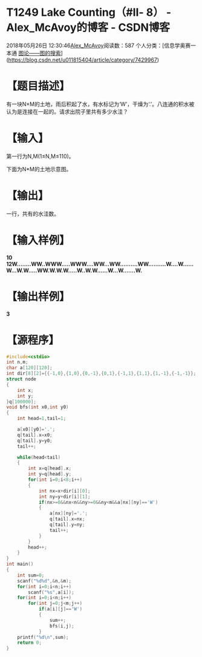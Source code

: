 # T1249 Lake Counting（#Ⅱ- 8） - Alex_McAvoy的博客 - CSDN博客





2018年05月26日 12:30:46[Alex_McAvoy](https://me.csdn.net/u011815404)阅读数：587
个人分类：[信息学奥赛一本通																[图论——图的搜索](https://blog.csdn.net/u011815404/article/category/8237087)](https://blog.csdn.net/u011815404/article/category/7429967)








> 
# 【题目描述】

有一块N×M的土地，雨后积起了水，有水标记为‘W’，干燥为‘.’。八连通的积水被认为是连接在一起的。请求出院子里共有多少水洼？

# 【输入】

第一行为N,M(1≤N,M≤110)。

下面为N*M的土地示意图。

# 【输出】

一行，共有的水洼数。

# 【输入样例】

**10 12W........WW..WWW.....WWW....WW...WW..........WW..........W....W......W...W.W.....WW.W.W.W.....W..W.W......W...W.......W.**

# 【输出样例】

**3**


# 【源程序】

```cpp
#include<cstdio>
int n,m;
char a[120][120];
int dir[8][2]={{-1,0},{1,0},{0,-1},{0,1},{-1,1},{1,1},{1,-1},{-1,-1}};
struct node
{
    int x;
    int y;
}q[100000];
void bfs(int x0,int y0)
{
    int head=1,tail=1;

    a[x0][y0]='.';
    q[tail].x=x0;
    q[tail].y=y0;
    tail++;

    while(head<tail)
    {
        int x=q[head].x;
        int y=q[head].y;
        for(int i=0;i<8;i++)
        {
            int nx=x+dir[i][0];
            int ny=y+dir[i][1];
            if(nx>=0&&nx<n&&ny>=0&&ny<m&&a[nx][ny]=='W')
            {
                a[nx][ny]='.';
                q[tail].x=nx;
                q[tail].y=ny;
                tail++;
            }
        }
        head++;
    }
}
int main()
{
    int sum=0;
    scanf("%d%d",&n,&m);
    for(int i=0;i<n;i++)
        scanf("%s",a[i]);
    for(int i=0;i<n;i++)
        for(int j=0;j<m;j++)
            if(a[i][j]=='W')
            {
                sum++;
                bfs(i,j);
            }
    printf("%d\n",sum);
    return 0;
}
```






